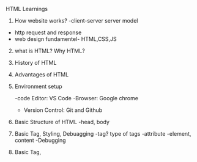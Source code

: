 HTML Learnings
1. How website works?
 -client-server server model
 - http request and response
 - web design fundamentel- HTML,CSS,JS

 2. what is HTML? Why HTML?
 3. History of HTML
 4. Advantages of HTML
 5. Environment setup
    
    -code Editor: VS Code
    -Browser: Google chrome
    - Version Control: Git and Github

6. Basic Structure of HTML 
  -head, body
7. Basic Tag, Styling, Debuagging
  -tag? type of tags
  -attribute
  -element, content
  -Debugging
8. Basic Tag,  